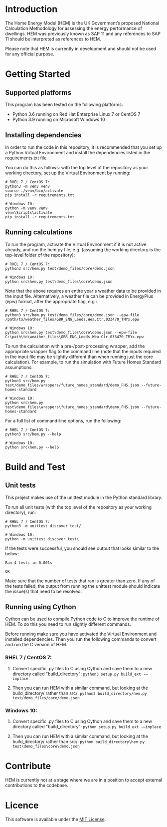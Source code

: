 # Introduction 
The Home Energy Model (HEM) is the UK Government’s proposed National Calculation Methodology 
for assessing the energy performance of dwellings. HEM was previously known as SAP 11 and any
references to SAP 11 should be interpreted as references to HEM.

Please note that HEM is currently in development and should not be used for any official purpose.

# Getting Started

## Supported platforms
This program has been tested on the following platforms:

- Python 3.6 running on Red Hat Enterprise Linux 7 or CentOS 7
- Python 3.9 running on Microsoft Windows 10

## Installing dependencies
In order to run the code in this repository, it is recommended that you set up a Python Virtual
Environment and install the dependencies listed in the requirements.txt file.

You can do this as follows: with the top level of the repository as your working directory, set up
the Virtual Environment by running:

	# RHEL 7 / CentOS 7:
	python3 -m venv venv
	source ./venv/bin/activate
	pip install -r requirements.txt

	# Windows 10:
	python -m venv venv
	venv\Scripts\activate
	pip install -r requirements.txt

## Running calculations
To run the program, activate the Virtual Environment if it is not active already, and run the hem.py
file, e.g. (assuming the working directory is the top-level folder of the repository):

	# RHEL 7 / CentOS 7:
	python3 src/hem.py test/demo_files/core/demo.json

	# Windows 10:
	python src\hem.py test\demo_files\core\demo.json

Note that the above requires an entire year's weather data to be provided in the input file.
Alternatively, a weather file can be provided in EnergyPlus (epw) format, after the appropriate
flag, e.g.:

	# RHEL 7 / CentOS 7:
	python3 src/hem.py test/demo_files/core/demo.json --epw-file /path/to/weather_files/GBR_ENG_Leeds.Wea.Ctr.033470_TMYx.epw

	# Windows 10:
	python src\hem.py test\demo_files\core\demo.json --epw-file C:\path\to\weather_files\GBR_ENG_Leeds.Wea.Ctr.033470_TMYx.epw

To run the calculation with a pre-/post-processing wrapper, add the appropriate wrapper flag to the
command line (note that the inputs required in the input file may be slightly different than when
running just the core calculation). For example, to run the simulation with Future Homes Standard
assumptions:

	# RHEL 7 / CentOS 7:
	python3 src/hem.py test/demo_files/wrappers/future_homes_standard/demo_FHS.json --future-homes-standard

	# Windows 10:
	python src\hem.py test\demo_files\wrappers\future_homes_standard\demo_FHS.json --future-homes-standard

For a full list of command-line options, run the following:

	# RHEL 7 / CentOS 7:
	python3 src/hem.py --help

	# Windows 10:
	python src\hem.py --help


# Build and Test
## Unit tests
This project makes use of the unittest module in the Python standard library.

To run all unit tests (with the top level of the repository as your working directory), run:

	# RHEL 7 / CentOS 7:
	python3 -m unittest discover test/
	
	# Windows 10:
	python -m unittest discover test\

If the tests were successful, you should see output that looks similar to the below:

	Ran 4 tests in 0.001s
	
	OK

Make sure that the number of tests that ran is greater than zero. If any of the tests failed, the
output from running the unittest module should indicate the issue(s) that need to be resolved.

## Running using Cython
Cython can be used to compile Python code to C to improve the runtime of HEM. To do this you need to run slightly different commands.

Before running make sure you have activated the Virtual Environment and installed dependencies.
Then you run the following commands to convert and run the C version of HEM.

### RHEL 7 / CentOS 7:
1. Convert specific .py files to C using Cython and save them to a new directory called "build_directory": 
``` python3 setup.py build_ext -–inplace ```

2. Then you can run HEM with a similar command, but looking at the build_directory/ rather than src/: 
``` python3 build_directory/hem.py test/demo_files/core/demo.json ```

### Windows 10:
1. Convert specific .py files to C using Cython and save them to a new directory called "build_directory": 
``` python setup.py build_ext -–inplace ```

2. Then you can run HEM with a similar command, but looking at the build_directory/ rather than src/: 
``` python build_directory\hem.py test\demo_files\core\demo.json ```


# Contribute
HEM is currently not at a stage where we are in a position to accept external contributions 
to the codebase.

# Licence
This software is available under the [MIT License](LICENCE).
